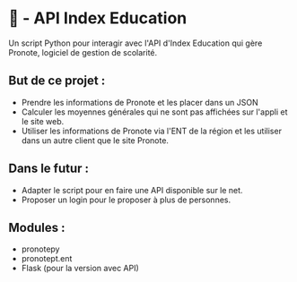 # 🔗 - API Index Education
Un script Python pour interagir avec l'API d'Index Education qui gère Pronote, logiciel de gestion de scolarité.

## But de ce projet :
- Prendre les informations de Pronote et les placer dans un JSON
- Calculer les moyennes générales qui ne sont pas affichées sur l'appli et le site web.
- Utiliser les informations de Pronote via l'ENT de la région et les utiliser dans un autre client que le site Pronote.

## Dans le futur :
- Adapter le script pour en faire une API disponible sur le net.
- Proposer un login pour le proposer à plus de personnes.

## Modules :
- pronotepy
- pronotept.ent
- Flask (pour la version avec API)
